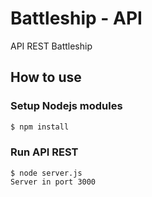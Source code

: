 Battleship - API
===

API REST Battleship

How to use
----------
### Setup Nodejs modules

``` sh
$ npm install
```

### Run API REST

```
$ node server.js
Server in port 3000
```

